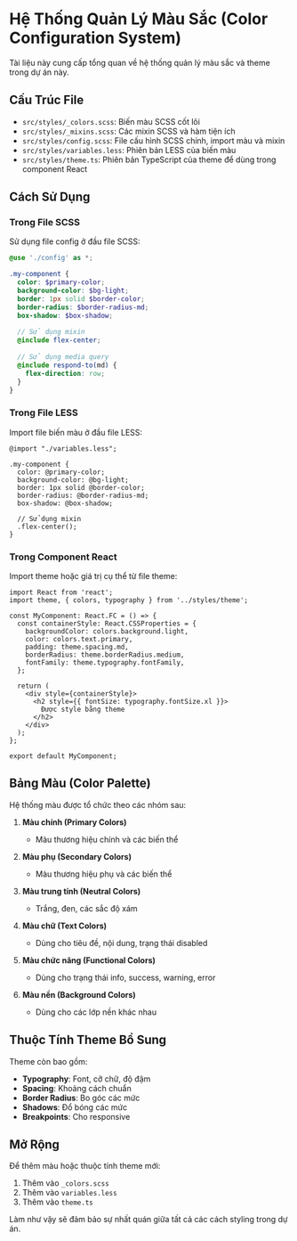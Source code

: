 # Hệ Thống Quản Lý Màu Sắc (Color Configuration System)

Tài liệu này cung cấp tổng quan về hệ thống quản lý màu sắc và theme trong dự án này.

## Cấu Trúc File

- `src/styles/_colors.scss`: Biến màu SCSS cốt lõi
- `src/styles/_mixins.scss`: Các mixin SCSS và hàm tiện ích
- `src/styles/config.scss`: File cấu hình SCSS chính, import màu và mixin
- `src/styles/variables.less`: Phiên bản LESS của biến màu
- `src/styles/theme.ts`: Phiên bản TypeScript của theme để dùng trong component React

## Cách Sử Dụng

### Trong File SCSS

Sử dụng file config ở đầu file SCSS:

```scss
@use './config' as *;

.my-component {
  color: $primary-color;
  background-color: $bg-light;
  border: 1px solid $border-color;
  border-radius: $border-radius-md;
  box-shadow: $box-shadow;
  
  // Sử dụng mixin
  @include flex-center;
  
  // Sử dụng media query
  @include respond-to(md) {
    flex-direction: row;
  }
}
```

### Trong File LESS

Import file biến màu ở đầu file LESS:

```less
@import "./variables.less";

.my-component {
  color: @primary-color;
  background-color: @bg-light;
  border: 1px solid @border-color;
  border-radius: @border-radius-md;
  box-shadow: @box-shadow;
  
  // Sử dụng mixin
  .flex-center();
}
```

### Trong Component React

Import theme hoặc giá trị cụ thể từ file theme:

```tsx
import React from 'react';
import theme, { colors, typography } from '../styles/theme';

const MyComponent: React.FC = () => {
  const containerStyle: React.CSSProperties = {
    backgroundColor: colors.background.light,
    color: colors.text.primary,
    padding: theme.spacing.md,
    borderRadius: theme.borderRadius.medium,
    fontFamily: theme.typography.fontFamily,
  };

  return (
    <div style={containerStyle}>
      <h2 style={{ fontSize: typography.fontSize.xl }}>
        Được style bằng theme
      </h2>
    </div>
  );
};

export default MyComponent;
```

## Bảng Màu (Color Palette)

Hệ thống màu được tổ chức theo các nhóm sau:

1. **Màu chính (Primary Colors)**
   - Màu thương hiệu chính và các biến thể

2. **Màu phụ (Secondary Colors)**
   - Màu thương hiệu phụ và các biến thể

3. **Màu trung tính (Neutral Colors)**
   - Trắng, đen, các sắc độ xám

4. **Màu chữ (Text Colors)**
   - Dùng cho tiêu đề, nội dung, trạng thái disabled

5. **Màu chức năng (Functional Colors)**
   - Dùng cho trạng thái info, success, warning, error

6. **Màu nền (Background Colors)**
   - Dùng cho các lớp nền khác nhau

## Thuộc Tính Theme Bổ Sung

Theme còn bao gồm:

- **Typography**: Font, cỡ chữ, độ đậm
- **Spacing**: Khoảng cách chuẩn
- **Border Radius**: Bo góc các mức
- **Shadows**: Đổ bóng các mức
- **Breakpoints**: Cho responsive

## Mở Rộng

Để thêm màu hoặc thuộc tính theme mới:

1. Thêm vào `_colors.scss`
2. Thêm vào `variables.less`
3. Thêm vào `theme.ts`

Làm như vậy sẽ đảm bảo sự nhất quán giữa tất cả các cách styling trong dự án.
